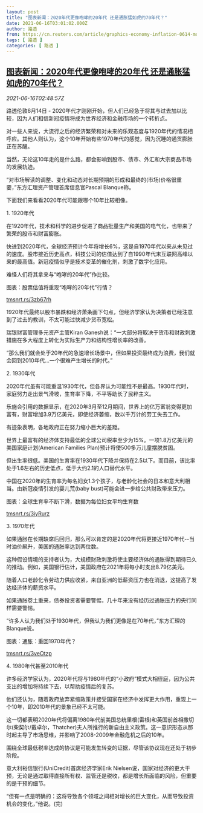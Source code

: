 ```yaml
---
layout: post
title: "图表新闻：2020年代更像咆哮的20年代 还是通胀猛如虎的70年代？"
date: 2021-06-16T03:01:02.000Z
author: 路透
from: https://cn.reuters.com/article/graphics-economy-inflation-0614-mon-idCNKCS2DS062
tags: [ 路透 ]
categories: [ 路透 ]
---
```

<!--1623812462000-->
[图表新闻：2020年代更像咆哮的20年代 还是通胀猛如虎的70年代？](https://cn.reuters.com/article/graphics-economy-inflation-0614-mon-idCNKCS2DS062)
------

<div>
<div><i>2021-06-16T02:48:57Z</i></div><p>路透伦敦6月14日 - 2020年代才刚刚开始，但人们已经急于将其与过去加以比较，因为人们相信新冠疫情将成为世界经济和金融市场的一个转折点。</p><p>对一些人来说，大流行之后的经济繁荣和对未来的乐观态度与1920年代的情况相呼应。其他人则认为，这个10年开始有些1970年代的感觉，因为沉睡的通货膨胀正在苏醒。</p><p>当然，无论这10年走的是什么路，都会影响到股市、债市、外汇和大宗商品市场的发展轨迹。</p><p>“对市场解读的调整、变化和动态对长期预期的形成和最终的(市场)价格很重要，”东方汇理资产管理首席信息官Pascal Blanque称。</p><p>下面我们来看看2020年代可能跟哪个10年比较相像。</p><p>1. 1920年代</p><p>在1920年代，技术和科学的进步促进了商品批量生产和美国的电气化，也带来了繁荣的股市和财富膨胀。</p><p>快进到2020年代，全球经济预计今年将增长6%，这是自1970年代以来从未见过的速度。股市接近历史高点，科技公司的估值达到了自1990年代末互联网高峰以来的最高值。新冠疫情似乎是技术变革的催化剂，刺激了数字化应用。</p><p>难怪人们将其拿来与“咆哮的20年代”作比较。</p><p>图表：股票估值将重现“咆哮的20年代”行情？</p><p><a href="https://tmsnrt.rs/3zb67rh">tmsnrt.rs/3zb67rh</a></p><p>1920年代最终以股市暴跌和经济萧条画下句点，但经济学家认为决策者已经注意到了过去的教训，不太可能过快减少货币宽松。</p><p>瑞银财富管理多元资产主管Kiran Ganesh说：“一大部分将取决于货币和财政刺激措施在多大程度上转化为实际生产力和结构性增长率的改善。</p><p>“那么我们就会处于20年代的急速增长场景中，但如果投资最终成为浪费，我们就会回到2010年代...一个很难产生增长的时代。”</p><p>2. 1930年代</p><p>2020年代虽有可能重温1930年代，但各界认为可能性不是最高。1930年代时，家庭努力走出景气滑坡，生育率下降，不平等助长了民粹主义。</p><p>乐施会引用的数据显示，在2020年3月至12月期间，世界上的亿万富翁变得更加富有，财富增加3.9万亿美元，即使经济萎缩，数以千万计的劳工失去工作。</p><p>有迹象表明，各地政府正在努力缩小巨大的差距。</p><p>世界上最富有的经济体支持最低的全球公司税率至少为15%。一项1.8万亿美元的美国家庭计划(American Families Plan)预计将使500多万儿童摆脱贫困。</p><p>但出生率很低。美国的生育率在1930年代下降并保持在2.5以下。而目前，该比率处于1.6左右的历史低点，低于大约2.1的人口替代水平。</p><p>中国在2020年的生育率为每名妇女1.3个孩子，与老龄化社会的日本和意大利相当。由新冠疫情引发的婴儿荒(baby bust)可能会进一步给公共财政带来压力。</p><p>图表：全球生育率不断下滑，数据为每位妇女平均生育数</p><p><a href="https://tmsnrt.rs/3iyRurz">tmsnrt.rs/3iyRurz</a></p><p>3. 1970年代</p><p>如果通胀在长期缺席后回归，那么可以肯定的是2020年代将更接近1970年代--当时油价飙升，美国的通胀率达到两位数。</p><p>这种假设情境的支持者认为，大规模财政刺激将使主要经济体的通胀得到期待已久的推动。例如，美国银行估计，美国政府在2021年将每小时支出8.79亿美元。</p><p>随着人口老龄化令劳动力供应收紧，来自亚洲的低薪资压力也在消退，这提高了发达经济体的薪资水平。</p><p>如果通胀卷土重来，债券投资者需要警惕，几十年来没有经历过通胀压力的央行同样需要警惕。</p><p>“许多人认为我们处于1930年代，但我认为我们更像是在70年代，”东方汇理的Blanque说。</p><p>图表：通胀：重回1970年代？</p><p><a href="https://tmsnrt.rs/3veOtzp">tmsnrt.rs/3veOtzp</a></p><p>4. 1980年代甚至2010年代</p><p>许多经济学家认为，2020年代将与1980年代的“小政府”模式大相径庭，因为公共支出的增加将持续下去，以帮助疫情后的复苏。</p><p>他们还认为，随着政府放弃紧缩政策并接受国家在经济中发挥更大作用，重现上一个10年，即2010年代的景象已经不太可能。</p><p>这一切都表明2020年代将偏离1980年代前美国总统里根(雷根)和英国前首相撒切尔(柴契尔/戴卓尔，Thatcher)夫人所推行的新自由主义政策。这一意识形态从那时起主导了市场思维，并影响了2008-2009年金融危机之后的10年。</p><p>围绕全球最低税率达成的协议是可能发生转变的证据，尽管该协议现在还处于初步阶段。</p><p>意大利裕信银行(UniCredit)首席经济学家Erik Nielsen说，国家对经济的更大干预，无论是通过取得直接所有权、监管还是税收，都是增长所面临的风险，但重要的是干预的细节。</p><p>“但有一点是明确的：这将导致各个领域之间相对增长的巨大变化，从而导致投资机会的变化，”他说。(完)</p>
</div>
